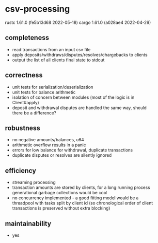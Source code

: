 # csv-processing

rustc 1.61.0 (fe5b13d68 2022-05-18)
cargo 1.61.0 (a028ae4 2022-04-29)

## completeness

- read transactions from an input csv file
- apply deposits/withdraws/disputes/resolves/chargebacks to clients
- output the list of all clients final state to stdout

## correctness

- unit tests for serialization/deserialization
- unit tests for balance arithmetic
- isolation of concern between modules (most of the logic is in
  Client#apply)
- deposit and withdrawal disputes are handled the same way, should there
  be a difference?

## robustness

- no negative amounts/balances, u64
- arithmetic overflow results in a panic
- errors for low balance for withdrawal, duplicate transactions
- duplicate disputes or resolves are silently ignored

## efficiency

- streaming processing
- transaction amounts are stored by clients, for a long running process
  generational garbage collections would be cool
- no concurrency implemented - a good fitting model would be a threadpool
  with tasks split by client id (so chronological order of client
  transactions is preserved without extra blocking)

## maintainability

- yes

